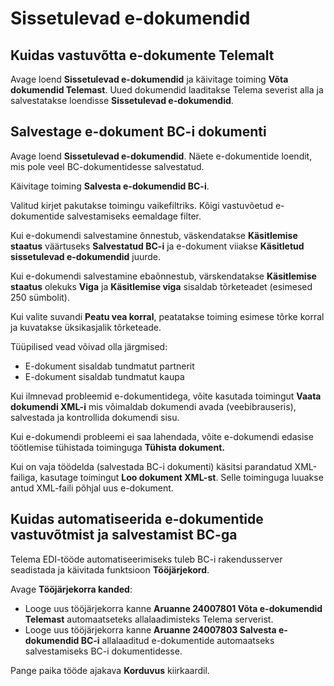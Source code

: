 ---
---
# Sissetulevad e-dokumendid

## Kuidas vastuvõtta e-dokumente Telemalt
Avage loend  **Sissetulevad e-dokumendid** ja käivitage toiming  **Võta dokumendid Telemast**. Uued dokumendid laaditakse Telema severist alla ja salvestatakse loendisse **Sissetulevad e-dokumendid**.

## Salvestage e-dokument BC-i dokumenti
Avage loend **Sissetulevad e-dokumendid**. Näete e-dokumentide loendit, mis pole veel BC-dokumentidesse salvestatud.

Käivitage toiming  **Salvesta e-dokumendid BC-i**.

Valitud kirjet pakutakse toimingu vaikefiltriks. Kõigi vastuvõetud e-dokumentide salvestamiseks eemaldage filter.

Kui e-dokumendi salvestamine õnnestub, väskendatakse  **Käsitlemise staatus** väärtuseks  **Salvestatud BC-i**  ja e-dokument viiakse **Käsitletud sissetulevad e-dokumendid** juurde.

Kui e-dokumendi salvestamine ebaõnnestub, värskendatakse **Käsitlemise staatus**  olekuks  **Viga** ja **Käsitlemise viga** sisaldab tõrketeadet (esimesed 250 sümbolit).

Kui valite suvandi **Peatu vea korral**, peatatakse toiming esimese tõrke korral ja kuvatakse üksikasjalik tõrketeade.

Tüüpilised vead võivad olla järgmised:
- E-dokument sisaldab tundmatut partnerit
- E-dokument sisaldab tundmatut kaupa

Kui ilmnevad probleemid e-dokumentidega, võite kasutada toimingut  **Vaata dokumendi XML-i** mis võimaldab dokumendi avada (veebibrauseris), salvestada ja kontrollida dokumendi sisu.

Kui e-dokumendi probleemi ei saa lahendada, võite e-dokumendi edasise töötlemise tühistada toiminguga  **Tühista dokument.**

Kui on vaja töödelda (salvestada BC-i dokumenti) käsitsi parandatud XML-failiga, kasutage toimingut **Loo dokument XML-st**. Selle toiminguga luuakse antud XML-faili põhjal uus e-dokument.


## Kuidas automatiseerida e-dokumentide vastuvõtmist ja salvestamist BC-ga

Telema EDI-tööde automatiseerimiseks tuleb BC-i rakendusserver seadistada ja käivitada funktsioon **Tööjärjekord**.

Avage  **Tööjärjekorra kanded**:
- Looge uus tööjärjekorra kanne **Aruanne 24007801 Võta e-dokumendid Telemast** automaatseteks allalaadimisteks Telema serverist.
- Looge uus tööjärjekorra kanne  **Aruanne 24007803 Salvesta e-dokumendid BC-i**  allalaaditud e-dokumentide automaatseks salvestamiseks BC-i dokumentidesse.

Pange paika tööde ajakava  **Korduvus**  kiirkaardil.
